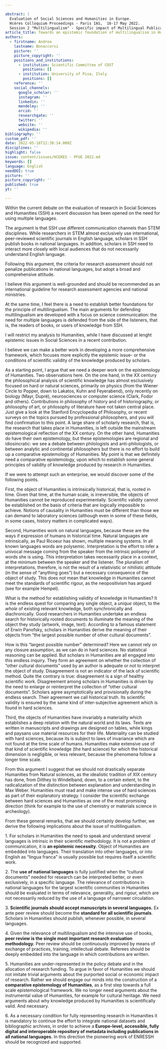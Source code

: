 ```yaml
---

abstract: |
  Evaluation of Social Sciences and Humanities in Europe.
  Hcéres Colloquium Proceedings - Paris IAS,  16-17 May 2022.
  Session 2 "Multilingualism" - Specific impact of Multilingual Publications
article_title: Towards an epistemic foundation of multilingualism in Humanities
authors:
  - firstname: Andrea
    lastname: Bonaccorsi
    picture: ''
    picture_copyright: ''
    positions_and_institutions:
      - institution: Scientific Committee of COST
        positions: []
      - institution: University of Pisa, Italy
        positions: []
    reference: ''
    social_channels:
      google_scholar: ''
      instagram: ''
      linkedin: ''
      mendeley: ''
      orcid: ''
      researchgate: ''
      twitter: ''
      website: ''
      wikipedia: ''
bibliography: ''
custom_pdf: ''
date: 2022-05-16T12:30:14.000Z
disciplines: ''
highlight: false
issue: content/issues/HCERES - PFUE 2022.md
keywords: []
language: English
needDOI: true
picture: ''
picture_copyright: ''
published: true
yt: ''

---
```







Within the current debate on the evaluation of research in Social Sciences and Humanities (SSH) a recent discussion has been opened on the need for using multiple languages.

The argument is that SSH use different communication channels than STEM disciplines. While researchers in STEM almost exclusively use international, peer-reviewed scientific journals in English language, scholars in SSH publish books in national languages. In addition, scholars in SSH need to interact more closely with local audiences that do not necessarily understand English language.

Following this argument, the criteria for research assessment should not penalize publications in national languages, but adopt a broad and comprehensive attitude.

I believe this argument is well-grounded and should be recommended as an international guideline for research assessment agencies and national ministries.

At the same time, I feel there is a need to establish better foundations for the principle of multilingualism. The main arguments for defending multilingualism are developed with a focus on science communication: the need for multiple languages is defended from the side of the listeners, that is, the readers of books, or users of knowledge from SSH.

I will restrict my analysis to Humanities, while I have discussed at lenght epistemic issues in Social Sciences in a recent contribution.

I believe we can make a better work in developing a more comprehensive framework, which focuses more explicitly the epistemic issue- or the conditions of scientific validity of the knowledge produced by scholars.

As a starting point, I argue that we need a deeper work on the epistemology of Humanities. Two observations here. On the one hand, in the XX century the philosophical analysis of scientific knowledge has almost esclusively focused on hard or natural sciences, primarily on physics (from the Wiener Circle to Popper, down to Lakatos, Kuhn and Feyerabend), only recently on biology (Mayr, Dupré), neurosciences or computer science (Clark, Fodor and others). Contributions in philosophy of history and of historiography, or philosophy of art, or philosophy of literature have not taken central place. Just give a look at the Stanford Encyclopedia of Philosophy, or recent surveys on the topics pursued by professional philosophers, and you will find confirmation to this point. A large share of scholarly research, that is, the research that takes place in Humanities, is left outside the mainstream epistemological reflection of the XX century. On the other hand, Humanities do have their own epistemology, but these epistemologies are regional and idiosincratic: we see a debate between philologists and anti-philologists, or between analytic and continental philosophers but there is no effort to build up a comparative epistemology of Humanities. My point is that we definitely need a comparative epistemology, upon which to establish some general principles of validity of knowledge produced by research in Humanities.

If we were to attempt such an enterprise, we would discover some of the following points.

First, the object of Humanities is intrinsically historical, that is, rooted in time. Given that time, at the human scale, is irreversible, the objects of Humanities cannot be reproduced experimentally. Scientific validity cannot be established on the basis of criteria that are logically impossible to achieve. Notions of causality in Humanities must be different than those we can demand to laboratory sciences (although even in some of these fields, in some cases, history matters in complicated ways).

Second, Humanities work on natural languages, because these are the ways if expression of humans in historical time. Natural languages are intrinsically, as Paul Ricoeur has shown, multiple meaning systems. In all known languages words are polysemic. Interpretation is the effort to infer a univocal message coming from the speaker from the intrinsic polisemy of words she is using. This interpretation takes necessarily place in a context, at the minimum between the speaker and the listener. The pluralism of interpretations, therefore, is not the result of a relativistic or nihilistic attitude (in the sense of “anything goes”) but a necessary consequence of the object of study. This does not mean that knowledge in Humanities cannot meet the standards of scientific rigour, as the neopositivism has argued (see for example Hempel).

What is the method for establishing validity of knowledge in Humanities? It is the endless quest for comparing any single object, a _unique_ object, to the _whole_ of existing relevant knowledge, both synchronically and diachronically. Good researchers in Humanities undertake an endless search for historically rooted documents to illuminate the meaning of the object they study (artwork, image, text). According to a famous statement of Erwin Panofsky, scholars in Humanities derive the meaning of their objects from “the largest possible number of other cultural documents”.

How is this “largest possible number” determined? Here we cannot rely on any closure assumption, as we can do in hard sciences. No statistical reasoning can be applied. But scholars in Humanities are all engaged into this endless inquiry. They form an agreement on whether the collection of “other cultural documents” used by an author is adequate or not to interpret the object of study. Disagreement is not an indicator of the lack of scientific method. Quite the contrary is true: disagreement is a sign of healthy scientific work. Disagreement among scholars in Humanities is driven by the need to enlarge or reinterpret the collection of “other cultural documents”. Scholars agree asymptotically and provisionally during the endless search. Their agreement we call historical truth. Its scientific validity is ensured by the same kind of inter-subjective agreement which is found in hard sciences.

Third, the objects of Humanities have invariably a materiality which establishes a deep relation with the natural world and its laws. Texts are written in manuscripts and drawings are designed on tables, while kings and paysans use material resources for their life. Materiality can be studied with hard sciences, because its is subject to laws of invariance which are not found at the time scale of humans. Humanities make extensive use of that kind of scientific knowledge (the hard science) for which the historical dimension is negligible, or less relevant, because the phenomena follow a longer time scale.

From this argument I suggest that we should not drastically separate Humanities from Natural sciences, as the idealistic tradition of XIX century has done, from Dilthey to Windelband, down, to a certain extent, to the radicalization of the distinction between explanation and understanding in Max Weber. Humanities must read and make intense use of hard sciences as part of their explanatory strategy. I consider the scientific exchange between hard sciences and Humanities as one of the most promising direction (think for example to the use of chemistry or materials science in archeology).

From these general remarks, that we should certainly develop further, we derive the following implications about the issue of multilingualism.

1\. For scholars in Humanities the need to speak and understand several languages is intrinsic in their scientific methodology. It is not a problem of communication, it is **an epistemic necessity**. Object of Humanities are embedded into languages. Their translation into other languages, or into English as “lingua franca” is usually possible but requires itself a scientific work.

2\. The **use of national languages** is fully justified when the “cultural documents” needed for research can be interpreted better, or even exclusively, in a specific language. The relevance of contributions in national languages for the largest scientific communities in Humanities should be evaluated in terms of relevance, generality, and rigour, which are not necessarily reduced by the use of a language of narrower circulation.

3\. **Scientific journals should accept manuscripts in several languages.** Ex ante peer review should become the **standard for all scientific journals**. Scholars in Humanities should publish, whenever possible, in several languages.

4\. Given the relevance of multilingualism and the intensive use of books, **peer review is the single most important research evaluation methodology.** Peer review should be continuously improved by means of exchange of practices, training, intellectual debate. Referees should be deeply embedded into the language in which contributions are written.

5\. Humanities are under-represented in the policy debate and in the allocation of research funding. To argue in favor of Humanities we should not imitate trivial arguments about the purported social or economic impact of research. Rather we should engage our minds into the construction of a **comparative epistemology of Humanities**, as a first step towards a full scale epistemological framework. We no longer need arguments about the instrumental value of Humanities, for example for cultural heritage. We need arguments about why knowledge produced by Humanities is scientifically valid. And necessary.

6\. As a necessary condition for fully representing research in Humanities it is mandatory to continue the effort to integrate national datasets and bibliographic archives, in order to achieve a **Europe-level, accessible, fully digital and interoperable repository of metadata including publications in all national languages.** In this direction the pioneering work of ENRESSH should be recognized and supported.